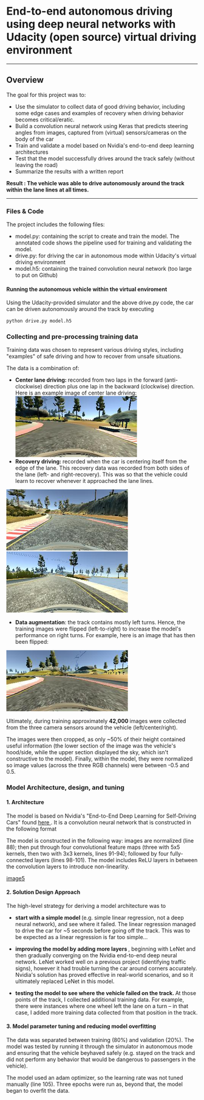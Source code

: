 # End-to-end autonomous driving using deep neural networks with Udacity (open source) virtual driving environment
---

## Overview

The goal for this project was to:
* Use the simulator to collect data of good driving behavior, including some edge cases and examples of recovery when driving behavior becomes critical/eratic.
* Build a convolution neural network using Keras that predicts steering angles from images, captured from (virtual) sensors/cameras on the body of the car
* Train and validate a model based on Nvidia's end-to-end deep learning architectures
* Test that the model successfully drives around the track safely (without leaving the road)
* Summarize the results with a written report

<b> Result : The vehicle was able to drive autonomously around the track within the lane lines at all times. </b>

[//]: # (Image References)

[image1]: ./images/images/center_driving.jpg "Image collected from center camera"
[image2]: ./images/images/left_recovery.jpg "Vehicle recovering to the right as it approaches the left lane"
[image3]: ./images/images/right_recovery.jpg "Vehicle recovering to the left as it approaches the right lane"
[image4]: ./images/images/flipped.jpg "For augmentation, each image is flipped (left-to-right)"
[image5]: ./images/images/nvidia.png "Nvidia's model architecture for end-to-end deep learning autonomous driving"

---
### Files & Code 

The project includes the following files:
* model.py: containing the script to create and train the model. The annotated code shows the pipeline used for training and validating the model.
* drive.py: for driving the car in autonomous mode within Udacity's virtual driving environment
* model.h5: containing the trained convolution neural network (too large to put on Github)

#### Running the autonomous vehicle within the virtual enviroment
Using the Udacity-provided simulator and the above drive.py code, the car can be driven autonomously around the track by executing 
```sh
python drive.py model.h5
```
### Collecting and pre-processing training data

Training data was chosen to represent various driving styles, including "examples" of safe driving and how to recover from unsafe situations. 

The data is a combination of:
* <b>Center lane driving: </b>recorded from two laps in the forward (anti-clockwise) direction plus one lap in the backward (clockwise) direction. Here is an example image of center lane driving:
![alt text][image1]
* <b>Recovery driving: </b>recorded when the car is centering itself from the edge of the lane. This recovery data was recorded from both sides of the lane (left- and right-recovery). This was so that the vehicle could learn to recover whenever it approached the lane lines. 

![alt text][image2]
![alt text][image3]

* <b>Data augmentation</b>: the track contains mostly left turns. Hence, the training images were flipped (left-to-right) to increase the model's performance on right turns. For example, here is an image that has then been flipped:

![alt text][image4]

Ultimately, during training approximately <b> 42,000 </b> images were collected from the three camera sensors around the vehicle (left/center/right). 

The images were then cropped, as only ~50% of their height contained useful information (the lower section of the image was the vehicle's hood/side, while the upper section displayed the sky, which isn't constructive to the model). Finally, within the model, they were normalized so image values (across the three RGB channels) were between -0.5 and 0.5.

### Model Architecture, design, and tuning

#### 1. Architecture
The model is based on Nvidia's "End-to-End Deep Learning for Self-Driving Cars" found <a href = "https://devblogs.nvidia.com/parallelforall/deep-learning-self-driving-cars/"> here </a>. It is a convolution neural network that is constructed in the following format 

The model is constructed in the following way: images are normalized (line 88); then put through four convolutional feature maps (three with 5x5 kernels, then two with 3x3 kernels, lines 91-94); followed by four fully-connected layers (lines 98-101). The model includes ReLU layers in between the convolution layers to introduce non-linearlity. 

[image5]

#### 2. Solution Design Approach

The high-level strategy for deriving a model architecture was to
* <b> start with a simple model </b> (e.g. simple linear regression, not a deep neural network), and see where it failed. The linear regression managed to drive the car for ~5 seconds before going off the track. This was to be expected as a linear regression is far too simple...

* <b> improving the model by adding more layers </b>, beginning with LeNet and then gradually converging on the Nvidia end-to-end deep neural network. LeNet worked well on a previous project (identifying traffic signs), however it had trouble turning the car around corners accurately. Nvidia's solution has proved effective in real-world scenarios, and so it ultimately replaced LeNet in this model. 

* <b> testing the model to see where the vehicle failed on the track. </b> At those points of the track, I collected additional training data. For example, there were instances where one wheel left the lane on a turn – in that case, I added more training data collected from that position in the track.

#### 3. Model parameter tuning and reducing model overfitting 

The data was separated between training (80%) and validation (20%). The model was tested by running it through the simulator in autonomous mode and ensuring that the vehicle beyhaved safely (e.g. stayed on the track and did not perform any behavior that would be dangerous to passengers in the vehicle).

The model used an adam optimizer, so the learning rate was not tuned manually (line 105). Three epochs were run as, beyond that, the model began to overfit the data. 



